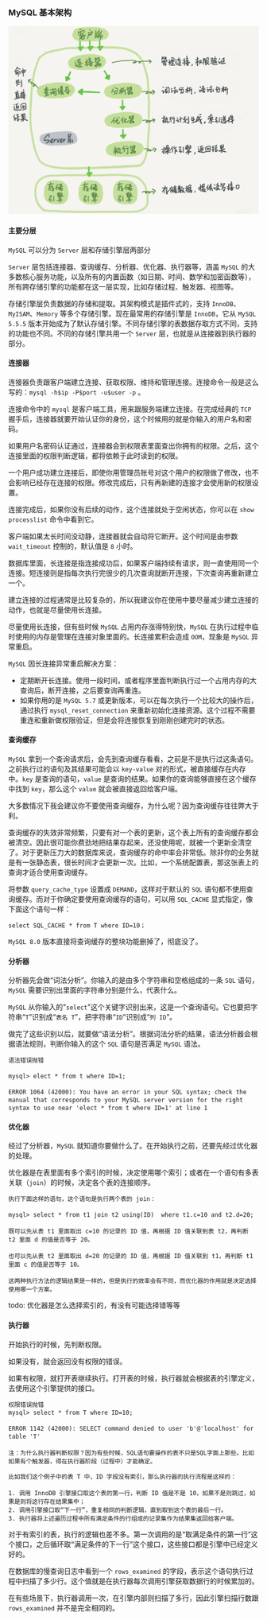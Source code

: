 ### MySQL 基本架构


![MySQL 的逻辑架构图](../../Picture/MySQL的逻辑架构图.webp)

#### 主要分层

`MySQL` 可以分为 `Server` 层和存储引擎层两部分

`Server` 层包括连接器、查询缓存、分析器、优化器、执行器等，涵盖 `MySQL` 的大多数核心服务功能，以及所有的内置函数（如日期、时间、数学和加密函数等），所有跨存储引擎的功能都在这一层实现，比如存储过程、触发器、视图等。

存储引擎层负责数据的存储和提取。其架构模式是插件式的，支持 `InnoDB`、`MyISAM`、`Memory` 等多个存储引擎。现在最常用的存储引擎是 `InnoDB`，它从 `MySQL 5.5.5` 版本开始成为了默认存储引擎。不同存储引擎的表数据存取方式不同，支持的功能也不同。不同的存储引擎共用一个 `Server` 层，也就是从连接器到执行器的部分。

#### 连接器 

连接器负责跟客户端建立连接、获取权限、维持和管理连接。连接命令一般是这么写的：`mysql -h$ip -P$port -u$user -p` 。

连接命令中的 `mysql` 是客户端工具，用来跟服务端建立连接。在完成经典的 `TCP` 握手后，连接器就要开始认证你的身份，这个时候用的就是你输入的用户名和密码。

如果用户名密码认证通过，连接器会到权限表里面查出你拥有的权限。之后，这个连接里面的权限判断逻辑，都将依赖于此时读到的权限。

一个用户成功建立连接后，即使你用管理员账号对这个用户的权限做了修改，也不会影响已经存在连接的权限。修改完成后，只有再新建的连接才会使用新的权限设置。

连接完成后，如果你没有后续的动作，这个连接就处于空闲状态，你可以在 `show processlist` 命令中看到它。

客户端如果太长时间没动静，连接器就会自动将它断开。这个时间是由参数 `wait_timeout` 控制的，默认值是 `8` 小时。

数据库里面，长连接是指连接成功后，如果客户端持续有请求，则一直使用同一个连接。短连接则是指每次执行完很少的几次查询就断开连接，下次查询再重新建立一个。

建立连接的过程通常是比较复杂的，所以我建议你在使用中要尽量减少建立连接的动作，也就是尽量使用长连接。

尽量使用长连接，但有些时候 `MySQL` 占用内存涨得特别快，`MySQL` 在执行过程中临时使用的内存是管理在连接对象里面的。长连接累积会造成 `OOM`，现象是 `MySQL` 异常重启。

`MySQL` 因长连接异常重启解决方案：
- 定期断开长连接。使用一段时间，或者程序里面判断执行过一个占用内存的大查询后，断开连接，之后要查询再重连。
- 如果你用的是 `MySQL 5.7` 或更新版本，可以在每次执行一个比较大的操作后，通过执行 `mysql_reset_connection` 来重新初始化连接资源。这个过程不需要重连和重新做权限验证，但是会将连接恢复到刚刚创建完时的状态。

#### 查询缓存

`MySQL` 拿到一个查询请求后，会先到查询缓存看看，之前是不是执行过这条语句。之前执行过的语句及其结果可能会以 `key-value` 对的形式，被直接缓存在内存中。`key` 是查询的语句，`value` 是查询的结果。如果你的查询能够直接在这个缓存中找到 `key`，那么这个 `value` 就会被直接返回给客户端。

大多数情况下我会建议你不要使用查询缓存，为什么呢？因为查询缓存往往弊大于利。

查询缓存的失效非常频繁，只要有对一个表的更新，这个表上所有的查询缓存都会被清空。因此很可能你费劲地把结果存起来，还没使用呢，就被一个更新全清空了。对于更新压力大的数据库来说，查询缓存的命中率会非常低。除非你的业务就是有一张静态表，很长时间才会更新一次。比如，一个系统配置表，那这张表上的查询才适合使用查询缓存。

将参数 `query_cache_type` 设置成 `DEMAND`，这样对于默认的 `SQL` 语句都不使用查询缓存。而对于你确定要使用查询缓存的语句，可以用 `SQL_CACHE` 显式指定，像下面这个语句一样：
```
select SQL_CACHE * from T where ID=10；
```

`MySQL 8.0` 版本直接将查询缓存的整块功能删掉了，彻底没了。

#### 分析器

分析器先会做“词法分析”。你输入的是由多个字符串和空格组成的一条 `SQL` 语句，`MySQL` 需要识别出里面的字符串分别是什么，代表什么。

`MySQL` 从你输入的"`select`"这个关键字识别出来，这是一个查询语句。它也要把字符串“`T`”识别成“`表名 T`”，把字符串“`ID`”识别成“`列 ID`”。

做完了这些识别以后，就要做“语法分析”。根据词法分析的结果，语法分析器会根据语法规则，判断你输入的这个 `SQL` 语句是否满足 `MySQL` 语法。

```
语法错误抛错

mysql> elect * from t where ID=1;

ERROR 1064 (42000): You have an error in your SQL syntax; check the manual that corresponds to your MySQL server version for the right syntax to use near 'elect * from t where ID=1' at line 1
```

#### 优化器

经过了分析器，`MySQL` 就知道你要做什么了。在开始执行之前，还要先经过优化器的处理。

优化器是在表里面有多个索引的时候，决定使用哪个索引；或者在一个语句有多表关联（`join`）的时候，决定各个表的连接顺序。

```
执行下面这样的语句，这个语句是执行两个表的 join：

mysql> select * from t1 join t2 using(ID)  where t1.c=10 and t2.d=20;

既可以先从表 t1 里面取出 c=10 的记录的 ID 值，再根据 ID 值关联到表 t2，再判断 t2 里面 d 的值是否等于 20。

也可以先从表 t2 里面取出 d=20 的记录的 ID 值，再根据 ID 值关联到 t1，再判断 t1 里面 c 的值是否等于 10。

这两种执行方法的逻辑结果是一样的，但是执行的效率会有不同，而优化器的作用就是决定选择使用哪一个方案。
```
todo: 优化器是怎么选择索引的，有没有可能选择错等等

#### 执行器

开始执行的时候，先判断权限。

如果没有，就会返回没有权限的错误。

如果有权限，就打开表继续执行。打开表的时候，执行器就会根据表的引擎定义，去使用这个引擎提供的接口。

```
权限错误抛错
mysql> select * from T where ID=10;

ERROR 1142 (42000): SELECT command denied to user 'b'@'localhost' for table 'T'

注：为什么执行器判断权限？因为有些时候，SQL语句要操作的表不只是SQL字面上那些。比如如果有个触发器，得在执行器阶段（过程中）才能确定。
```

```
比如我们这个例子中的表 T 中，ID 字段没有索引，那么执行器的执行流程是这样的：

1. 调用 InnoDB 引擎接口取这个表的第一行，判断 ID 值是不是 10，如果不是则跳过，如果是则将这行存在结果集中；
2. 调用引擎接口取“下一行”，重复相同的判断逻辑，直到取到这个表的最后一行。
3. 执行器将上述遍历过程中所有满足条件的行组成的记录集作为结果集返回给客户端。
```

对于有索引的表，执行的逻辑也差不多。第一次调用的是“取满足条件的第一行”这个接口，之后循环取“满足条件的下一行”这个接口，这些接口都是引擎中已经定义好的。

在数据库的慢查询日志中看到一个 `rows_examined` 的字段，表示这个语句执行过程中扫描了多少行。这个值就是在执行器每次调用引擎获取数据行的时候累加的。

在有些场景下，执行器调用一次，在引擎内部则扫描了多行，因此引擎扫描行数跟 `rows_examined` 并不是完全相同的。